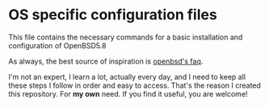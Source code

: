 # OS specific configuration files

This file contains the necessary commands for a basic installation and configuration of OpenBSD5.8

As always, the best source of inspiration is [openbsd's faq](http://www.openbsd.org/faq/index.html).

I'm not an expert, I learn a lot, actually every day, and I need to keep all these steps I follow in order and easy to access. That's the reason I created this repository. For **my own** need. If you find it useful, you are welcome!
